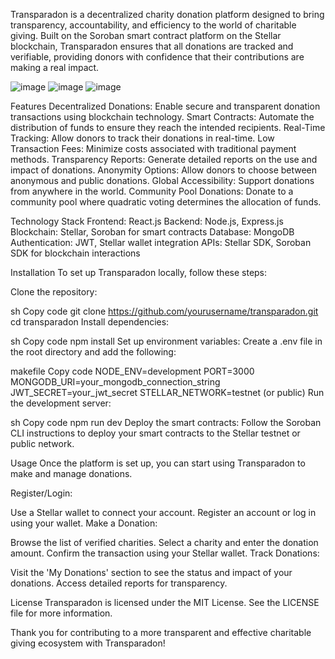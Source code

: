 
Transparadon is a decentralized charity donation platform designed to bring transparency, accountability, and efficiency to the world of charitable giving. Built on the Soroban smart contract platform on the Stellar blockchain, Transparadon ensures that all donations are tracked and verifiable, providing donors with confidence that their contributions are making a real impact.

![image](https://github.com/onkr0d/transparadon/assets/155204136/e63b87ab-01f2-48cf-91d2-e8b6dc0cc0a8)
![image](https://github.com/onkr0d/transparadon/assets/155204136/3a025acf-b328-4724-8d83-5049f71e05e0)
![image](https://github.com/onkr0d/transparadon/assets/155204136/5c1b9d1b-cffa-4643-ae60-7357a9c9e563)




Features
Decentralized Donations: Enable secure and transparent donation transactions using blockchain technology.
Smart Contracts: Automate the distribution of funds to ensure they reach the intended recipients.
Real-Time Tracking: Allow donors to track their donations in real-time.
Low Transaction Fees: Minimize costs associated with traditional payment methods.
Transparency Reports: Generate detailed reports on the use and impact of donations.
Anonymity Options: Allow donors to choose between anonymous and public donations.
Global Accessibility: Support donations from anywhere in the world.
Community Pool Donations: Donate to a community pool where quadratic voting determines the allocation of funds.

Technology Stack
Frontend: React.js
Backend: Node.js, Express.js
Blockchain: Stellar, Soroban for smart contracts
Database: MongoDB
Authentication: JWT, Stellar wallet integration
APIs: Stellar SDK, Soroban SDK for blockchain interactions

Installation
To set up Transparadon locally, follow these steps:

Clone the repository:

sh
Copy code
git clone https://github.com/yourusername/transparadon.git
cd transparadon
Install dependencies:

sh
Copy code
npm install
Set up environment variables:
Create a .env file in the root directory and add the following:

makefile
Copy code
NODE_ENV=development
PORT=3000
MONGODB_URI=your_mongodb_connection_string
JWT_SECRET=your_jwt_secret
STELLAR_NETWORK=testnet (or public)
Run the development server:

sh
Copy code
npm run dev
Deploy the smart contracts:
Follow the Soroban CLI instructions to deploy your smart contracts to the Stellar testnet or public network.

Usage
Once the platform is set up, you can start using Transparadon to make and manage donations.

Register/Login:

Use a Stellar wallet to connect your account.
Register an account or log in using your wallet.
Make a Donation:

Browse the list of verified charities.
Select a charity and enter the donation amount.
Confirm the transaction using your Stellar wallet.
Track Donations:

Visit the 'My Donations' section to see the status and impact of your donations.
Access detailed reports for transparency.

License
Transparadon is licensed under the MIT License. See the LICENSE file for more information.

Thank you for contributing to a more transparent and effective charitable giving ecosystem with Transparadon!
